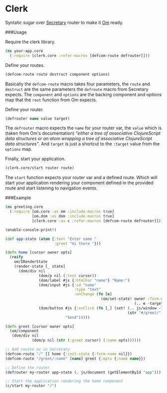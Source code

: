 Clerk
=====

Syntatic sugar over [Secretary](www.github.com/gf3/secretary) router to make it [Om](www.github.com/swannodette/om) ready.

###Usage

Require the clerk library.

```clojure
(ns your-app.core
  (:require [clerk.core :refer-macros [defcom-route defrouter]]))

```
Define your routes.

```clojure
(defcom-route route destruct component options)

```
Basically the `defcom-route` macro takes four parameters, the `route` and `destruct` are the same parameters the `defroute` macro from Secretary expects. The `component` and `options` are the backing component and options map that the `root` function from Om expects.

Define your router.

```clojure
(defrouter name value target)

```
The `defrouter` macro expects the `name` for your router var, the `value` which is (taken from Om's documentation) *"either a tree of associative ClojureScript data structures or an atom wrapping a tree of associative ClojureScript data structures"*. And `target` is just a shortcut to the `:target` value from the `options` map.

Finally, start your application.

```clojure
(clerk.core/start router route)

```
The `start` function expects your router var and a defined route. Which will start your application rendering your component defined in the provided route and start listening to navigation events.

###Example

```clojure
(ns greeting.core
  (:require [om.core :as om :include-macros true]
            [om.dom :as dom :include-macros true]
            [clerk.core :as c :refer-macros [defcom-route defrouter]]))

(enable-console-print!)

(def app-state (atom {:text "Enter name "
                      :greet "Hi there "}))

(defn home [cursor owner opts]
  (reify
    om/IRenderState
    (render-state [_ state]
      (dom/div nil
               (dom/p nil (:text cursor))
               (dom/label #js {:htmlFor "name"} "Name:")
               (dom/input #js {:id "name"
                               :type "text"
                               :onChange (fn [e]
                                           (om/set-state! owner :form-name
                                                          (.. e -target -value)))})
               (dom/button #js {:onClick (fn [_] (set! (.. js/window -location -href)
                                                       (str "#/greet/" (:form-name state))))}
                           "Send")))))

(defn greet [cursor owner opts]
  (om/component
   (dom/div nil
            (dom/p nil (str (:greet cursor) (:name opts))))))

;; Add routes as in Secretary
(defcom-route "/" [] home {:init-state {:form-name nil}})
(defcom-route "/greet/:name" [name] greet {:opts {:name name}})

;; Define the router
(defrouter my-router app-state (. js/document (getElementById "app")))

;; Start the application rendering the home component
(c/start my-router "/")

